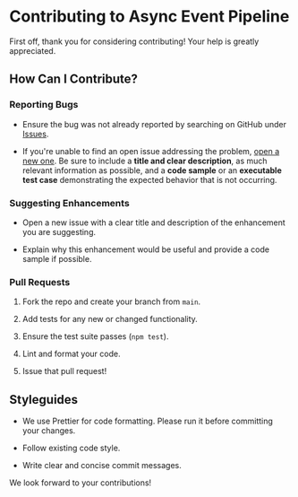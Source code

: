 # Contributing to Async Event Pipeline

First off, thank you for considering contributing! Your help is greatly appreciated.

## How Can I Contribute?

### Reporting Bugs

*   Ensure the bug was not already reported by searching on GitHub under [Issues](https://github.com/mamedul/day-finder/issues "null").
    
*   If you're unable to find an open issue addressing the problem, [open a new one](https://github.com/mamedul/day-finder/issues/new "null"). Be sure to include a **title and clear description**, as much relevant information as possible, and a **code sample** or an **executable test case** demonstrating the expected behavior that is not occurring.
    

### Suggesting Enhancements

*   Open a new issue with a clear title and description of the enhancement you are suggesting.
    
*   Explain why this enhancement would be useful and provide a code sample if possible.
    

### Pull Requests

1.  Fork the repo and create your branch from `main`.
    
2.  Add tests for any new or changed functionality.
    
3.  Ensure the test suite passes (`npm test`).
    
4.  Lint and format your code.
    
5.  Issue that pull request!
    

## Styleguides

*   We use Prettier for code formatting. Please run it before committing your changes.
    
*   Follow existing code style.
    
*   Write clear and concise commit messages.
    

We look forward to your contributions!